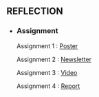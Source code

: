 ## REFLECTION

* ### Assignment
  Assignment 1 : [Poster](https://github.com/firzanabadrus/SECPH-1/blob/main/SECP1513-Technology%26Information%20System/ASSIGNMENT/Career%20Development%20Poster.pdf)

  Assignment 2 : [Newsletter](https://github.com/firzanabadrus/SECPH-1/blob/main/SECP1513-Technology%26Information%20System/ASSIGNMENT/Newsletter%20on%20Industrial%20Visit%20Petronas-Huawei.pdf)

  Assignment 3 : [Video](https://youtu.be/EDu7X31AlpE?si=Y5dywFeZyrIm0iLe)
  
  Assignment 4 : [Report](https://github.com/firzanabadrus/SECPH-1/blob/main/SECP1513-Technology%26Information%20System/ASSIGNMENT/Report%20on%20Industries%20Talk%202a_%20System%20Development%20%40%20Credence%20(TM%20Subsidiary).pdf)
